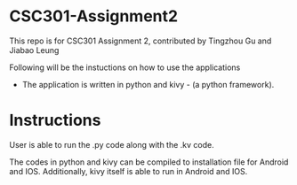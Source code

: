 # CSC301-Assignment2
This repo is for CSC301 Assignment 2, contributed by Tingzhou Gu and Jiabao Leung

Following will be the instuctions on how to use the applications
 - The application is written in python and kivy \- (a python framework). 

# Instructions

User is able to run the .py code along with the .kv code.

The codes in python and kivy can be compiled to installation file for Android and IOS. 
Additionally, kivy itself is able to run in Android and IOS.
